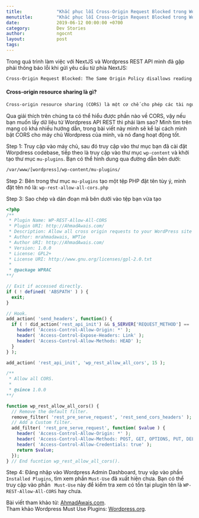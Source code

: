 ```yaml
---
title:             "Khắc phục lỗi Cross-Origin Request Blocked trong Wordpress REST API"
menutitle:         "Khắc phục lỗi Cross-Origin Request Blocked trong Wordpress REST API"
date:              2019-06-12 00:00:00 +0700
category:          Dev Stories
author:            ngocnt
layout:            post
tags:              
---
```

Trong quá trình làm việc với NextJS và Wordpress REST API mình đã gặp phải thông báo lỗi khi gửi yêu cầu từ phía NextJS:

```html
Cross-Origin Request Blocked: The Same Origin Policy disallows reading the remote resource at https://some-url-here. (Reason: additional information here).
```

#### Cross-origin resource sharing là gì?

```html
Cross-origin resource sharing (CORS) là một cơ chế cho phép các tài nguyên bị hạn chế trên một trang web được yêu cầu từ một tên miền khác bên ngoài tên miền mà tài nguyên đầu tiên được phục vụ. Một trang web có thể tự do nhúng các hình ảnh, bảng định kiểu, tập lệnh, iframe và video có nguồn gốc chéo. Các yêu cầu "cross-domain" nhất định, đặc biệt là các yêu cầu Ajax, bị cấm theo mặc định bởi chính sách bảo mật cùng nguồn gốc.
```

Qua giải thích trên chúng ta có thể hiểu được phần nào về CORS, vậy nếu bạn muốn lấy dữ liệu từ Wordpress API REST thì phải làm sao?
Mình tìm trên mạng có khá nhiều hướng dẫn, trong bài viết này mình sẽ kể lại cách mình bật CORS cho máy chủ Wordpress của mình, và nó đang hoạt động tốt.

Step 1: Truy cập vào máy chủ, sau đó truy cập vào thư mục bạn đã cài đặt Worpdress codebase, tiếp theo là truy cập vào thư mục ```wp-content``` và khởi tạo thư mục ```mu-plugins```. Bạn có thể hình dung qua đường dẫn bên dưới: <br /> 

```html
/var/www/[wordpress]/wp-content/mu-plugins/
```

Step 2: Bên trong thư mục ```mu-plugins``` tạo một tệp PHP đặt tên tùy ý, mình đặt tên nó là: ```wp-rest-allow-all-cors.php```

Step 3: Sao chép và dán đoạn mã bên dưới vào tệp bạn vừa tạo

```php
<?php
/**
 * Plugin Name: WP-REST-Allow-All-CORS
 * Plugin URI: http://AhmadAwais.com/
 * Description: Allow all cross origin requests to your WordPress site's REST API.
 * Author: mrahmadawais, WPTie
 * Author URI: http://AhmadAwais.com/
 * Version: 1.0.0
 * License: GPL2+
 * License URI: http://www.gnu.org/licenses/gpl-2.0.txt
 *
 * @package WPRAC
**/

// Exit if accessed directly.
if ( ! defined( 'ABSPATH' ) ) {
  exit;
}

// Hook.
add_action( 'send_headers', function() {
  if ( ! did_action('rest_api_init') && $_SERVER['REQUEST_METHOD'] == 'HEAD' ) {
    header( 'Access-Control-Allow-Origin: *' );
    header( 'Access-Control-Expose-Headers: Link' );
    header( 'Access-Control-Allow-Methods: HEAD' );
  }
} );

add_action( 'rest_api_init', 'wp_rest_allow_all_cors', 15 );

/**
 * Allow all CORS.
 *
 * @since 1.0.0
**/

function wp_rest_allow_all_cors() {
  // Remove the default filter.
  remove_filter( 'rest_pre_serve_request', 'rest_send_cors_headers' );
  // Add a Custom filter.
  add_filter( 'rest_pre_serve_request', function( $value ) {
    header( 'Access-Control-Allow-Origin: *' );
    header( 'Access-Control-Allow-Methods: POST, GET, OPTIONS, PUT, DELETE' );
    header( 'Access-Control-Allow-Credentials: true' );
    return $value;
  });
} // End fucntion wp_rest_allow_all_cors().

```

Step 4: Đăng nhập vào Wordpress Admin Dashboard, truy vập vào phần ```Installed Plugins```, tìm xem phần ```Must-Use``` đã xuất hiện chưa. Bạn có thể truy cập vào phần ``` Must-Use``` này để kiểm tra xem có tồn tại plugin tên là ```WP-REST-Allow-All-CORS``` hay chưa.

Bài viết tham khảo từ: [AhmadAwais.com](https://github.com/ahmadawais/WP-REST-Allow-All-CORS).<br />
Tham khảo Wordpress Must Use Plugins: [Wordpress.org](https://wordpress.org/support/article/must-use-plugins/).
